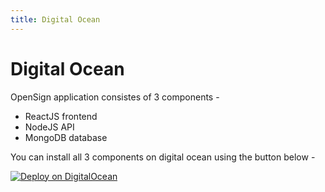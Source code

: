 ```yaml
---
title: Digital Ocean
---
```

# Digital Ocean

OpenSign application consistes of 3 components -
- ReactJS frontend
- NodeJS API
- MongoDB database

You can install all 3 components on digital ocean using the button below -

[![Deploy on DigitalOcean](https://www.deploytodo.com/do-btn-blue.svg)](https://cloud.digitalocean.com/apps/new?repo=https://github.com/OpenSignLabs/Deploy-OpenSign-to-Digital-Ocean/tree/main&refcode=30db1c901ab0)

